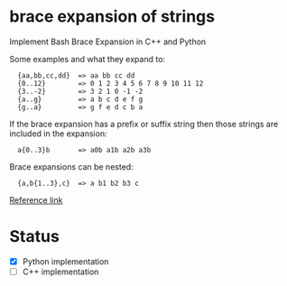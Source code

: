 # brace expansion of strings
Implement Bash Brace Expansion in C++ and Python 

Some examples and what they expand to:
```
  {aa,bb,cc,dd}  => aa bb cc dd
  {0..12}        => 0 1 2 3 4 5 6 7 8 9 10 11 12
  {3..-2}        => 3 2 1 0 -1 -2
  {a..g}         => a b c d e f g
  {g..a}         => g f e d c b a
```
If the brace expansion has a prefix or suffix string then those strings are included in the expansion:
```
  a{0..3}b       => a0b a1b a2b a3b
```
Brace expansions can be nested:
```
  {a,b{1..3},c}  => a b1 b2 b3 c
```
[Reference link](https://www.linuxjournal.com/content/bash-brace-expansion)

# Status
- [X] Python implementation
- [ ] C++ implementation
